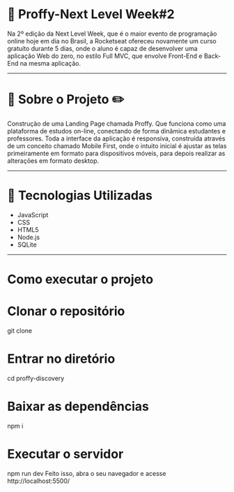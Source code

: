 # :rocket: Proffy-Next Level Week#2 

Na 2º edição da Next Level Week, que é o maior evento de programação online hoje em dia no Brasil, a Rocketseat ofereceu novamente um curso gratuíto durante 5 dias, onde o aluno é capaz de desenvolver uma aplicação Web do zero, no estilo Full MVC, que envolve Front-End e Back-End na mesma aplicação.

---

# 📝 Sobre o Projeto :pencil2:

Construção de uma Landing Page chamada Proffy. Que funciona como uma plataforma de estudos on-line, conectando de forma dinâmica estudantes e professores. Toda a interface da aplicação é responsiva, construída através de um conceito chamado Mobile First, onde o intuito inicial é ajustar as telas primeiramente em formato para dispositivos móveis, para depois realizar as alterações em formato desktop.

---

# 📱 Tecnologias Utilizadas 

* JavaScript
* CSS
* HTML5
* Node.js
* SQLite

---

# Como executar o projeto

# Clonar o repositório
git clone 

# Entrar no diretório
cd proffy-discovery

# Baixar as dependências
npm i

# Executar o servidor
npm run dev
Feito isso, abra o seu navegador e acesse http://localhost:5500/
